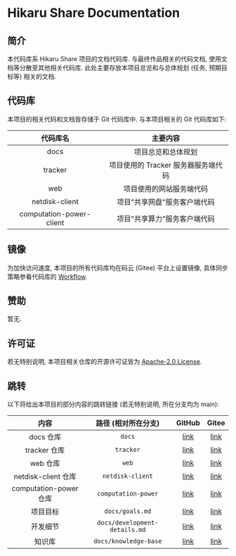 # Hikaru Share Documentation

## 简介

本代码库系 Hikaru Share 项目的文档代码库. 与最终作品相关的代码文档, 使用文档等分散至其他相关代码库. 此处主要存放本项目总览和与总体规划 (任务, 预期目标等) 相关的文档.

## 代码库

本项目的相关代码和文档皆存储于 Git 代码库中. 与本项目相关的 Git 代码库如下:

| 代码库名 | 主要内容 |
| :-: | :-: |
| docs | 项目总览和总体规划 |
| tracker | 项目使用的 Tracker 服务器服务端代码 |
| web | 项目使用的网站服务端代码 |
| netdisk-client | 项目"共享网盘"服务客户端代码 |
| computation-power-client | 项目"共享算力"服务客户端代码 |

## 镜像

为加快访问速度, 本项目的所有代码库均在码云 (Gitee) 平台上设置镜像, 具体同步策略参看代码库的 [Workflow](/.github/workflows/git-mirror.yml).

## 赞助

暂无.

## 许可证

若无特别说明, 本项目相关仓库的开源许可证皆为 [Apache-2.0 License](/LICENSE).

## 跳转

以下将给出本项目的部分内容的跳转链接 (若无特别说明, 所在分支均为 main):

| 内容 | 路径 (相对所在分支) | GitHub | Gitee |
| :-: | :-: | :-: | :-: |
| docs 仓库 | `docs` | [link](https://github.com/hikarushare/docs) | [link](https://gitee.com/hikarushare/docs) |
| tracker 仓库 | `tracker` | [link](https://github.com/hikarushare/tracker) | [link](https://gitee.com/hikarushare/tracker) |
| web 仓库 | `web` | [link](https://github.com/hikarushare/web) | [link](https://gitee.com/hikarushare/web) |
| netdisk-client 仓库 | `netdisk-client` | [link](https://github.com/hitszshare/netdisk-client) | [link](https://gitee.com/hikarushare/netdisk-client) |
| computation-power 仓库 | `computation-power` | [link](https://github.com/hitszshare/computation-power) | [link](https://gitee.com/hikarushare/computation-power) |
| 项目目标 | `docs/goals.md` | [link](https://github.com/hikarushare/docs/blob/main/goals.md) | [link](https://gitee.com/hikarushare/docs/blob/main/goals.md) |
| 开发细节 | `docs/development-details.md` | [link](https://github.com/hikarushare/docs/blob/main/development-details.md) | [link](https://gitee.com/hikarushare/docs/blob/main/development-details.md) |
| 知识库 | `docs/knowledge-base` | [link](https://github.com/hikarushare/docs/tree/main/knowledge-base) | [link](https://gitee.com/hikarushare/docs/tree/main/knowledge-base) |